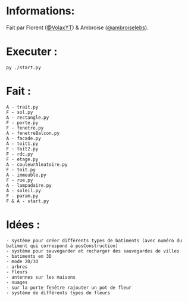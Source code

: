 # Informations:

Fait par Florent ([@VolaxYT](https://github.com/VolaxYT/)) & Ambroise ([@ambroiselebs](https://github.com/ambroiselebs/)).

# Executer :

`py ./start.py`

# Fait : 
```
A - trait.py
F - sol.py
A - rectangle.py
F - porte.py
F - fenetre.py
A - fenetreBalcon.py
A - facade.py
A - toit1.py
F - toit2.py
F - rdc.py
F - etage.py
A - couleurAleatoire.py
F - toit.py
A - immeuble.py
F - rue.py
A - lampadaire.py
A - soleil.py
F - param.py 
F & A - start.py
```

# Idées :
```
- système pour créer différents types de batiments (avec numéro du batiment qui correspond à posConstruction)
- système pour sauvegarder et recharger des sauvegardes de villes
- batiments en 3D
- mode 2D/3D
- arbres 
- fleurs
- antennes sur les maisons
- nuages
- sur la porte fenêtre rajouter un pot de fleur
- système de différents types de fleurs  
```